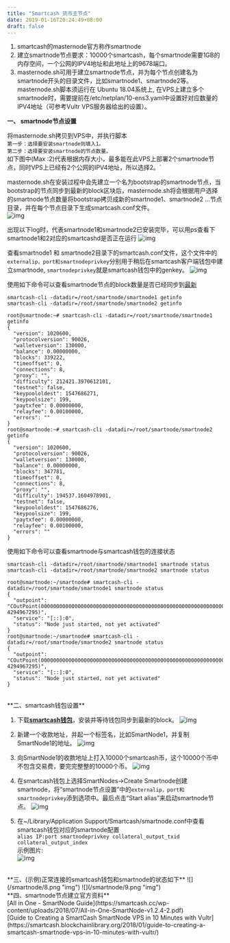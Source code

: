 ```yaml
---
title: "Smartcash 货币主节点"
date: 2019-01-16T20:24:49+08:00
draft: false
---
```


1. smartcash的masternode官方称作smartnode<br>
2. 建立smartnode节点要求：10000个smartcash，每个smartnode需要1GB的内存空间，一个公网的IPV4地址和此地址上的9678端口。<br>
3. masternode.sh可用于建立smartnode节点，并为每个节点创建名为smartnode开头的目录文件，比如smartnode1、smartnode2等。<br>
masternode.sh脚本须运行在 Ubuntu 18.04系统上, 在VPS上建立多个smartnode时，需要提前在/etc/netplan/10-ens3.yaml中设置好对应数量的IPV4地址（可参考Vultr VPS服务器给出的设置）。

**一、 smartnode节点设置**

将masternode.sh拷贝到VPS中，并执行脚本<br>
`第一步：选择要安装smartnode则填入1。`<br>
`第二步：选择要安装smartnode的节点数量。`<br>
如下图中(Max :2)代表根据内存大小，最多能在此VPS上部署2个smartnode节点，同时VPS上已经有2个公网的IPV4地址，所以选择2。`

masternode.sh在安装过程中会先建立一个名为bootstrap的smartnode节点，当bootstrap的节点同步到最新的block区块后，masternode.sh将会根据用户选择的smartnode节点数量将bootstrap拷贝成新的smartnode1、smartnode2 ...节点目录，并在每个节点目录下生成smartcash.conf文件。<br>
![](/smartnode/1.png "img")

出现以下log时，代表smartnode1和smartnode2已安装完毕，可以用ps查看下smartnode1和2对应的smartcashd是否正在运行
![](/smartnode/2.png "img")

查看smartnode1 和 smartnode2目录下的smartcash.conf文件，这个文件中的`externalip，port和smartnodeprivkey`分别用于稍后在smartcash客户端钱包中建立smartnode, `smartnodeprivkey`就是smartcash钱包中的genkey。
![](/smartnode/3.png "img")

使用如下命令可以查看smartnode节点的block数量是否已经同步到[最新](https://smart.ccore.online)
```shell
smartcash-cli -datadir=/root/smartnode/smartnode1 getinfo
smartcash-cli -datadir=/root/smartnode/smartnode2 getinfo
```

```shell
root@smartnode:~# smartcash-cli -datadir=/root/smartnode/smartnode1 getinfo
{
  "version": 1020600,
  "protocolversion": 90026,
  "walletversion": 130000,
  "balance": 0.00000000,
  "blocks": 339222,
  "timeoffset": 0,
  "connections": 8,
  "proxy": "",
  "difficulty": 212421.3970612101,
  "testnet": false,
  "keypoololdest": 1547686271,
  "keypoolsize": 199,
  "paytxfee": 0.00000000,
  "relayfee": 0.00100000,
  "errors": ""
}
root@smartnode:~# smartcash-cli -datadir=/root/smartnode/smartnode2 getinfo
{
  "version": 1020600,
  "protocolversion": 90026,
  "walletversion": 130000,
  "balance": 0.00000000,
  "blocks": 347781,
  "timeoffset": 0,
  "connections": 8,
  "proxy": "",
  "difficulty": 194537.1604978901,
  "testnet": false,
  "keypoololdest": 1547686276,
  "keypoolsize": 199,
  "paytxfee": 0.00000000,
  "relayfee": 0.00100000,
  "errors": ""
}
```

使用如下命令可以查看smartnode与smartcash钱包的连接状态
```shell
smartcash-cli -datadir=/root/smartnode/smartnode1 smartnode status
smartcash-cli -datadir=/root/smartnode/smartnode2 smartnode status
```
```shell
root@smartnode:~/smartnode# smartcash-cli -datadir=/root/smartnode/smartnode1 smartnode status
{
  "outpoint": "COutPoint(0000000000000000000000000000000000000000000000000000000000000000, 4294967295)",
  "service": "[::]:0",
  "status": "Node just started, not yet activated"
}
root@smartnode:~/smartnode# smartcash-cli -datadir=/root/smartnode/smartnode2 smartnode status
{
  "outpoint": "COutPoint(0000000000000000000000000000000000000000000000000000000000000000, 4294967295)",
  "service": "[::]:0",
  "status": "Node just started, not yet activated"
}
```
<br>
**二、smartcash钱包设置**

1. 下载[**smartcash钱包**](https://smartcash.cc/wallets/#nodeclient)，安装并等待钱包同步到最新的block。
![](/smartnode/4.png "img")

2. 新建一个收款地址，并起一个标签名，比如SmartNode1，并复制SmartNode1的地址。
![](/smartnode/5.png "img")

3. 向SmartNode1的收款地址上打入10000个smartcash币，这个10000个币中不包含交易费，要完完整整的10000个币。
![](/smartnode/6.png "img")


4. 在smartcash钱包上选择SmartNodes->Create Smartnode创建smartnode，将“smartnode节点设置”中的`externalip，port和smartnodeprivkey`添到选项中。最后点击“Start alias”来启动smartnode节点。
![](/smartnode/7.png "img")

5. 在~/Library/Application Support/Smartcash/smartnode.conf中查看smartcash钱包对应的smartnode配置<br>
`alias IP:port smartnodeprivkey collateral_output_txid collateral_output_index`<br>
示例图片:<br>
![](/smartnode/10.png "img")

<br>
**三、(示例)正常连接的smartcash钱包和smartnode的状态如下**
![](/smartnode/8.png "img")
![](/smartnode/9.png "img")

<br>
**四、smartnode节点建立官方资料**
<br>
[All in One - SmartNode Guide](https://smartcash.cc/wp-content/uploads/2018/07/All-in-One-SmartNode-v1.2.4-2.pdf)<br>
[Guide to Creating a SmartCash SmartNode VPS in 10 Minutes with Vultr](https://smartcash.blockchainlibrary.org/2018/01/guide-to-creating-a-smartcash-smartnode-vps-in-10-minutes-with-vultr/)
